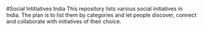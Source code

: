 #Social Intitiatives India
This repository lists various social initiatives in India. The plan is to list them by categories and let people discover, connect and collaborate with initiatives of their choice. 
